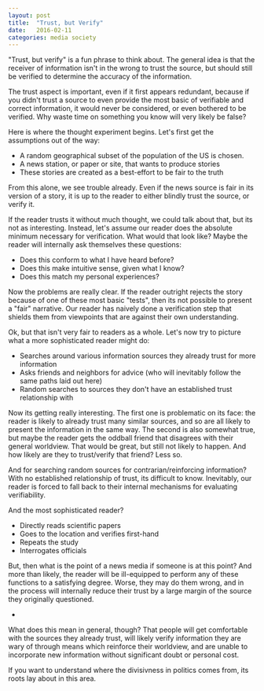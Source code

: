 ```yaml
---
layout: post
title:  "Trust, but Verify"
date:   2016-02-11
categories: media society
---
```


"Trust, but verify" is a fun phrase to think about. The general idea is that the receiver of information isn't in the wrong to trust the source, but should still be verified to determine the accuracy of the information.

The trust aspect is important, even if it first appears redundant, because if you didn't trust a source to even provide the most basic of verifiable and correct information, it would never be considered, or even bothered to be verified. Why waste time on something you know will very likely be false?

Here is where the thought experiment begins. Let's first get the assumptions out of the way:

* A random geographical subset of the population of the US is chosen.
* A news station, or paper or site, that wants to produce stories
* These stories are created as a best-effort to be fair to the truth

From this alone, we see trouble already. Even if the news source is fair in its version of a story, it is up to the
reader to either blindly trust the source, or verify it.

If the reader trusts it without much thought, we could talk about that, but its not as interesting. Instead, let's assume our reader does the absolute minimum necessary for verification. What would that look like? Maybe the reader will internally ask themselves these questions:

* Does this conform to what I have heard before?
* Does this make intuitive sense, given what I know?
* Does this match my personal experiences?

Now the problems are really clear. If the reader outright rejects the story because of one of these most basic "tests", then its not possible to present a "fair" narrative. Our reader has naively done a verification step that shields them from viewpoints that are against their own understanding.

Ok, but that isn't very fair to readers as a whole. Let's now try to picture what a more sophisticated reader might do:

* Searches around various information sources they already trust for more information
* Asks friends and neighbors for advice (who will inevitably follow the same paths laid out here)
* Random searches to sources they don't have an established trust relationship with

Now its getting really interesting. The first one is problematic on its face: the reader is likely to already trust many similar sources, and so are all likely to present the information in the same way. The second is also somewhat true, but maybe the reader gets the oddball friend that disagrees with their general worldview. That would be great, but still not likely to happen. And how likely are they to trust/verify that friend? Less so.

And for searching random sources for contrarian/reinforcing information? With no established relationship of trust, its difficult to know. Inevitably, our reader is forced to fall back to their internal mechanisms for evaluating verifiability.

And the most sophisticated reader?

* Directly reads scientific papers
* Goes to the location and verifies first-hand
* Repeats the study
* Interrogates officials

But, then what is the point of a news media if someone is at this point? And more than likely, the reader will be ill-equipped to perform any of these functions to a satisfying degree. Worse, they may do them wrong, and in the process will internally reduce their trust by a large margin of the source they originally questioned.

-

What does this mean in general, though? That people will get comfortable with the sources they already trust, will likely verify information they are wary of through means which reinforce their worldview, and are unable to incorporate new information without significant doubt or personal cost.

If you want to understand where the divisivness in politics comes from, its roots lay about in this area.